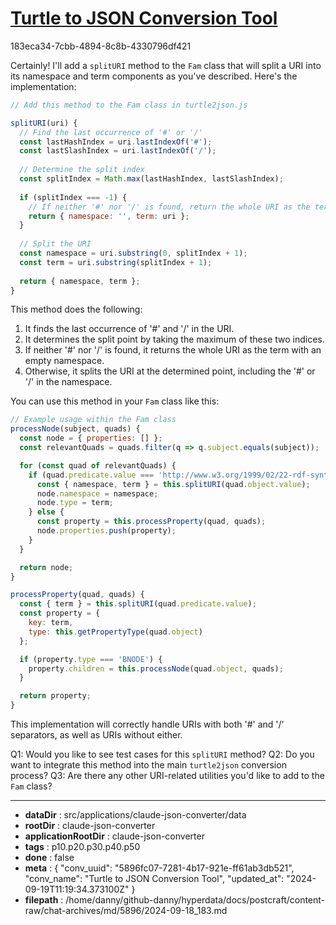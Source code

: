 # [Turtle to JSON Conversion Tool](https://claude.ai/chat/5896fc07-7281-4b17-921e-ff61ab3db521)

183eca34-7cbb-4894-8c8b-4330796df421

 Certainly! I'll add a `splitURI` method to the `Fam` class that will split a URI into its namespace and term components as you've described. Here's the implementation:

```javascript
// Add this method to the Fam class in turtle2json.js

splitURI(uri) {
  // Find the last occurrence of '#' or '/'
  const lastHashIndex = uri.lastIndexOf('#');
  const lastSlashIndex = uri.lastIndexOf('/');
  
  // Determine the split index
  const splitIndex = Math.max(lastHashIndex, lastSlashIndex);
  
  if (splitIndex === -1) {
    // If neither '#' nor '/' is found, return the whole URI as the term
    return { namespace: '', term: uri };
  }
  
  // Split the URI
  const namespace = uri.substring(0, splitIndex + 1);
  const term = uri.substring(splitIndex + 1);
  
  return { namespace, term };
}
```

This method does the following:

1. It finds the last occurrence of '#' and '/' in the URI.
2. It determines the split point by taking the maximum of these two indices.
3. If neither '#' nor '/' is found, it returns the whole URI as the term with an empty namespace.
4. Otherwise, it splits the URI at the determined point, including the '#' or '/' in the namespace.

You can use this method in your `Fam` class like this:

```javascript
// Example usage within the Fam class
processNode(subject, quads) {
  const node = { properties: [] };
  const relevantQuads = quads.filter(q => q.subject.equals(subject));

  for (const quad of relevantQuads) {
    if (quad.predicate.value === 'http://www.w3.org/1999/02/22-rdf-syntax-ns#type') {
      const { namespace, term } = this.splitURI(quad.object.value);
      node.namespace = namespace;
      node.type = term;
    } else {
      const property = this.processProperty(quad, quads);
      node.properties.push(property);
    }
  }

  return node;
}

processProperty(quad, quads) {
  const { term } = this.splitURI(quad.predicate.value);
  const property = {
    key: term,
    type: this.getPropertyType(quad.object)
  };

  if (property.type === 'BNODE') {
    property.children = this.processNode(quad.object, quads);
  }

  return property;
}
```

This implementation will correctly handle URIs with both '#' and '/' separators, as well as URIs without either.

Q1: Would you like to see test cases for this `splitURI` method?
Q2: Do you want to integrate this method into the main `turtle2json` conversion process?
Q3: Are there any other URI-related utilities you'd like to add to the `Fam` class?

---

* **dataDir** : src/applications/claude-json-converter/data
* **rootDir** : claude-json-converter
* **applicationRootDir** : claude-json-converter
* **tags** : p10.p20.p30.p40.p50
* **done** : false
* **meta** : {
  "conv_uuid": "5896fc07-7281-4b17-921e-ff61ab3db521",
  "conv_name": "Turtle to JSON Conversion Tool",
  "updated_at": "2024-09-19T11:19:34.373100Z"
}
* **filepath** : /home/danny/github-danny/hyperdata/docs/postcraft/content-raw/chat-archives/md/5896/2024-09-18_183.md